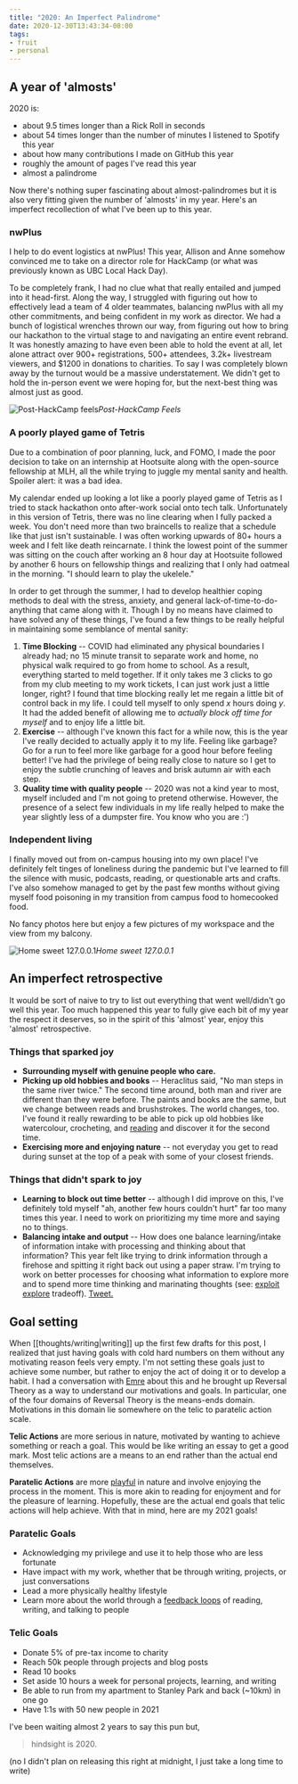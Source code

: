 ```yaml
---
title: "2020: An Imperfect Palindrome"
date: 2020-12-30T13:43:34-08:00
tags:
- fruit
- personal
---
```


## A year of 'almosts'
2020 is:
* about 9.5 times longer than a Rick Roll in seconds
* about 54 times longer than the number of minutes I listened to Spotify this year
* about how many contributions I made on GitHub this year
* roughly the amount of pages I've read this year
* almost a palindrome

Now there's nothing super fascinating about almost-palindromes but it is also very fitting given the number of 'almosts' in my year. Here's an imperfect recollection of what I've been up to this year.

### nwPlus
I help to do event logistics at nwPlus! This year, Allison and Anne somehow convinced me to take on a director role for HackCamp (or what was previously known as UBC Local Hack Day). 

To be completely frank, I had no clue what that really entailed and jumped into it head-first. Along the way, I struggled with figuring out how to effectively lead a team of 4 older teammates, balancing nwPlus with all my other commitments, and being confident in my work as director. We had a bunch of logistical wrenches thrown our way, from figuring out how to bring our hackathon to the virtual stage to and navigating an entire event rebrand. It was honestly amazing to have even been able to hold the event at all, let alone attract over 900+ registrations, 500+ attendees, 3.2k+ livestream viewers, and $1200 in donations to charities. To say I was completely blown away by the turnout would be a massive understatement. We didn't get to hold the in-person event we were hoping for, but the next-best thing was almost just as good.

![Post-HackCamp feels](/posts/images/2020/post-hc.png)*Post-HackCamp Feels*

### A poorly played game of Tetris
Due to a combination of poor planning, luck, and FOMO, I made the poor decision to take on an internship at Hootsuite along with the open-source fellowship at MLH, all the while trying to juggle my mental sanity and health. Spoiler alert: it was a bad idea.

My calendar ended up looking a lot like a poorly played game of Tetris as I tried to stack hackathon onto after-work social onto tech talk. Unfortunately in this version of Tetris, there was no line clearing when I fully packed a week. You don't need more than two braincells to realize that a schedule like that just isn't sustainable. I was often working upwards of 80+ hours a week and I felt like death reincarnate. I think the lowest point of the summer was sitting on the couch after working an 8 hour day at Hootsuite followed by another 6 hours on fellowship things and realizing that I only had oatmeal in the morning. "I should learn to play the ukelele."

In order to get through the summer, I had to develop healthier coping methods to deal with the stress, anxiety, and general lack-of-time-to-do-anything that came along with it. Though I by no means have claimed to have solved any of these things, I've found a few things to be really helpful in maintaining some semblance of mental sanity:

1. **Time Blocking** -- COVID had eliminated any physical boundaries I already had; no 15 minute transit to separate work and home, no physical walk required to go from home to school. As a result, everything started to meld together. If it only takes me 3 clicks to go from my club meeting to my work tickets, I can just work just a little longer, right? I found that time blocking really let me regain a little bit of control back in my life. I could tell myself to only spend *x* hours doing *y*. It had the added benefit of allowing me to *actually block off time for myself* and to enjoy life a little bit.
2. **Exercise** -- although I've known this fact for a while now, this is the year I've really decided to actually apply it to my life. Feeling like garbage? Go for a run to feel more like garbage for a good hour before feeling better! I've had the privilege of being really close to nature so I get to enjoy the subtle crunching of leaves and brisk autumn air with each step.
3. **Quality time with quality people** -- 2020 was not a kind year to most, myself included and I'm not going to pretend otherwise. However, the presence of a select few individuals in my life really helped to make the year slightly less of a dumpster fire. You know who you are :')

### Independent living
I finally moved out from on-campus housing into my own place! I've definitely felt tinges of loneliness during the pandemic but I've learned to fill the silence with music, podcasts, reading, or questionable arts and crafts. I've also somehow managed to get by the past few months without giving myself food poisoning in my transition from campus food to homecooked food.

No fancy photos here but enjoy a few pictures of my workspace and the view from my balcony.

![Home sweet 127.0.0.1](/posts/images/2020/home.png)*Home sweet 127.0.0.1*

## An imperfect retrospective
It would be sort of naive to try to list out everything that went well/didn't go well this year. Too much happened this year to fully give each bit of my year the respect it deserves, so in the spirit of this 'almost' year, enjoy this 'almost' retrospective.

### Things that sparked joy
- **Surrounding myself with genuine people who care.**
- **Picking up old hobbies and books** -- Heraclitus said, "No man steps in the same river twice." The second time around, both man and river are different than they were before. The paints and books are the same, but we change between reads and brushstrokes. The world changes, too. I've found it really rewarding to be able to pick up old hobbies like watercolour, crocheting, and [reading](/thoughts/reading) and discover it for the second time.
- **Exercising more and enjoying nature** -- not everyday you get to read during sunset at the top of a peak with some of your closest friends.
### Things that didn't spark to joy
- **Learning to block out time better** -- although I did improve on this, I've definitely told myself "ah, another few hours couldn't hurt" far too many times this year. I need to work on prioritizing my time more and saying no to things.
- **Balancing intake and output** -- How does one balance learning/intake of information intake with processing and thinking about that information? This year felt like trying to drink information through a firehose and spitting it right back out using a paper straw. I'm trying to work on better processes for choosing what information to explore more and to spend more time thinking and marinating thoughts (see: [exploit explore](thoughts/exploit%20explore.md) tradeoff). [Tweet.](https://twitter.com/_jzhao/status/1328399991950307328)

## Goal setting
When [[thoughts/writing|writing]] up the first few drafts for this post, I realized that just having goals with cold hard numbers on them without any motivating reason feels very empty. I'm not setting these goals just to achieve some number, but rather to enjoy the act of doing it or to develop a habit. I had a conversation with [Emre](https://twitter.com/AlcaEmre) about this and he brought up Reversal Theory as a way to understand our motivations and goals. In particular, one of the four domains of Reversal Theory is the means-ends domain. Motivations in this domain lie somewhere on the telic to paratelic action scale.

**Telic Actions** are more serious in nature, motivated by wanting to achieve something or reach a goal. This would be like writing an essay to get a good mark. Most telic actions are a means to an end rather than the actual end themselves.

**Paratelic Actions** are more [playful](thoughts/play.md) in nature and involve enjoying the process in the moment. This is more akin to reading for enjoyment and for the pleasure of learning. Hopefully, these are the actual end goals that telic actions will help achieve. With that in mind, here are my 2021 goals!
### Paratelic Goals
- Acknowledging my privilege and use it to help those who are less fortunate
- Have impact with my work, whether that be through writing, projects, or just conversations
- Lead a more physically healthy lifestyle
- Learn more about the world through a [feedback loops](thoughts/feedback%20loops.md) of reading, writing, and talking to people

### Telic Goals
- Donate 5% of pre-tax income to charity
- Reach 50k people through projects and blog posts
- Read 10 books
- Set aside 10 hours a week for personal projects, learning, and writing
- Be able to run from my apartment to Stanley Park and back (~10km) in one go
- Have 1:1s with 50 new people in 2021

I've been waiting almost 2 years to say this pun but,

> hindsight is 2020.

(no I didn't plan on releasing this right at midnight, I just take a long time to write)